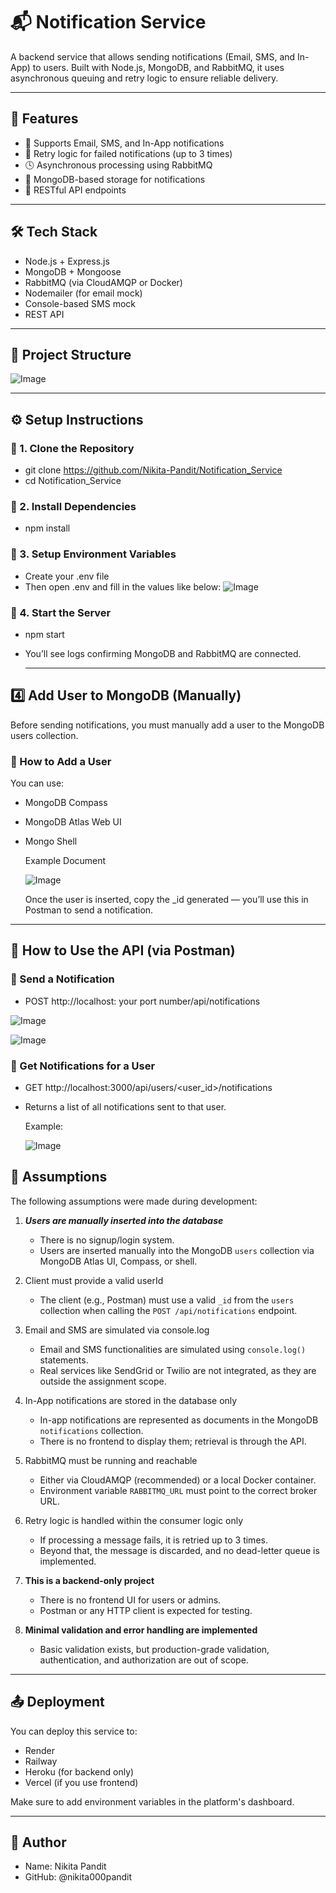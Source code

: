# 📬 Notification Service

A backend service that allows sending notifications (Email, SMS, and In-App) to users. Built with Node.js, MongoDB, and RabbitMQ, it uses asynchronous queuing and retry logic to ensure reliable delivery.

---

## 🚀 Features

- 📧 Supports Email, SMS, and In-App notifications
- 🔁 Retry logic for failed notifications (up to 3 times)
- 🕓 Asynchronous processing using RabbitMQ
- 📂 MongoDB-based storage for notifications
- 📡 RESTful API endpoints

---

## 🛠️ Tech Stack

- Node.js + Express.js
- MongoDB + Mongoose
- RabbitMQ (via CloudAMQP or Docker)
- Nodemailer (for email mock)
- Console-based SMS mock
- REST API

---

## 📁 Project Structure

![Image](https://github.com/user-attachments/assets/ed5c46f8-5054-47ae-acb8-e57e16d520ca)

---

## ⚙️ Setup Instructions

### 🔹 1. Clone the Repository

- git clone https://github.com/Nikita-Pandit/Notification_Service
- cd Notification_Service

### 🔹 2. Install Dependencies

- npm install

### 🔹 3. Setup Environment Variables
- Create your .env file
- Then open .env and fill in the values like below:
  ![Image](https://github.com/user-attachments/assets/dcf9672a-425e-40d3-adaf-6d0a25d90b80)

### 🔹 4. Start the Server
- npm start
- You’ll see logs confirming MongoDB and RabbitMQ are connected.

  ---

## 4️⃣ Add User to MongoDB (Manually)

Before sending notifications, you must manually add a user to the MongoDB users collection.

### 🔹 How to Add a User
   You can use:
 - MongoDB Compass
 - MongoDB Atlas Web UI
 - Mongo Shell
   
   Example Document
   
   ![Image](https://github.com/user-attachments/assets/81671cfe-6602-4add-bc70-b03d0deff03b)
   
   Once the user is inserted, copy the _id generated — you’ll use this in Postman to send a notification.
  
---

## 🧪 How to Use the API (via Postman)

### 🔹 Send a Notification

- POST http://localhost: your port number/api/notifications

![Image](https://github.com/user-attachments/assets/06aa067b-0a66-4ba6-918f-058a5d7cd211)

![Image](https://github.com/user-attachments/assets/f75a9bb0-3af7-4ec4-92a3-a6a0b5d4e700)

### 🔹 Get Notifications for a User

- GET http://localhost:3000/api/users/<user_id>/notifications
- Returns a list of all notifications sent to that user.

  Example:

  ![Image](https://github.com/user-attachments/assets/ea025746-6a75-425d-8319-2b2302cd3ae7)

## 🧠 Assumptions

The following assumptions were made during development:

 1. ***Users are manually inserted into the database***
    
    - There is no signup/login system.
    - Users are inserted manually into the MongoDB `users` collection via MongoDB Atlas UI, Compass, or shell.
      
 2. Client must provide a valid userId
    
    - The client (e.g., Postman) must use a valid `_id` from the `users` collection when calling the `POST /api/notifications` endpoint.

 3. Email and SMS are simulated via console.log

    -  Email and SMS functionalities are simulated using `console.log()` statements.
    -    Real services like SendGrid or Twilio are not integrated, as they are outside the assignment scope.
   
 4. In-App notifications are stored in the database only

    - In-app notifications are represented as documents in the MongoDB `notifications` collection.
    - There is no frontend to display them; retrieval is through the API.

  5. RabbitMQ must be running and reachable

     - Either via CloudAMQP (recommended) or a local Docker container.
     - Environment variable `RABBITMQ_URL` must point to the correct broker URL.

  6. Retry logic is handled within the consumer logic only

     - If processing a message fails, it is retried up to 3 times.
     - Beyond that, the message is discarded, and no dead-letter queue is implemented.

  7. **This is a backend-only project**

     - There is no frontend UI for users or admins.
     - Postman or any HTTP client is expected for testing.

   8. **Minimal validation and error handling are implemented**

      - Basic validation exists, but production-grade validation, authentication, and authorization are out of scope. 
      
---

## 📤 Deployment

You can deploy this service to:
- Render
- Railway
- Heroku (for backend only)
- Vercel (if you use frontend)

Make sure to add environment variables in the platform's dashboard.

---

## 🧑 Author

- Name: Nikita Pandit
- GitHub: @nikita000pandit

  
   

